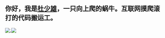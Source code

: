 ## 你好，我是<a href="https://shaoxiongdu.cn" target="_blank">杜少雄</a>，一只向上爬的蜗牛。互联网摸爬滚打的代码搬运工。

<a href="https://github-readme-stats.vercel.app/api?cache_seconds=1800&username=shaoxiongdu">
  <img align="center" src="https://github-readme-stats.vercel.app/api?cache_seconds=1800&username=shaoxiongdu&hide_border=false&show_icons=true&include_all_commits=true&count_private=true&theme=buefy&locale=cn&line_height=20" />
</a>
<a href="https://github-readme-stats.vercel.app/api/top-langs/?layout=compact&username=shaoxiongdu">
  <img align="center" src="https://github-readme-stats.vercel.app/api/top-langs/?layout=compact&username=shaoxiongdu&hide_border=false&line_height=20&theme=flag-india&locale=cn" />
</a>
